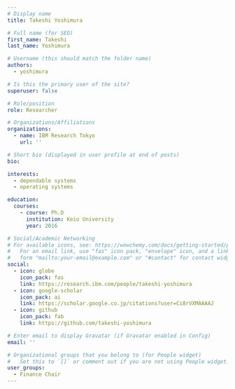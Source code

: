 ```yaml
---
# Display name
title: Takeshi Yoshimura

# Full name (for SEO)
first_name: Takeshi
last_name: Yoshimura

# Username (this should match the folder name)
authors:
  - yoshimura

# Is this the primary user of the site?
superuser: false

# Role/position
role: Researcher

# Organizations/Affiliations
organizations:
  - name: IBM Research Tokyo
    url: ''

# Short bio (displayed in user profile at end of posts)
bio: 

interests:
  - dependable systems
  - operating systems

education:
  courses:
    - course: Ph.D
      institution: Keio University
      year: 2016

# Social/Academic Networking
# For available icons, see: https://wowchemy.com/docs/getting-started/page-builder/#icons
#   For an email link, use "fas" icon pack, "envelope" icon, and a link in the
#   form "mailto:your-email@example.com" or "#contact" for contact widget.
social:
  - icon: globe
    icon_pack: fas
    link: https://research.ibm.com/people/takeshi-yoshimura
  - icon: google-scholar
    icon_pack: ai
    link: https://scholar.google.co.jp/citations?user=Ci8rVXMAAAAJ
  - icon: github
    icon_pack: fab
    link: https://github.com/takeshi-yoshimura

# Enter email to display Gravatar (if Gravatar enabled in Config)
email: ''

# Organizational groups that you belong to (for People widget)
#   Set this to `[]` or comment out if you are not using People widget.
user_groups:
  - Finance Chair
---
```

